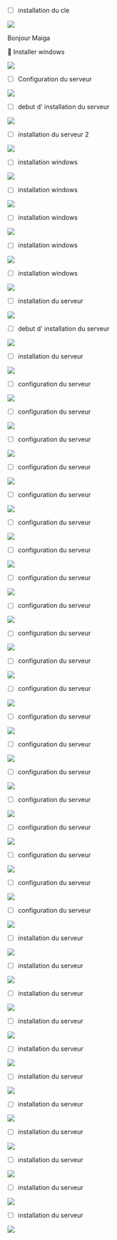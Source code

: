 - [ ] installation du cle

<img src="images/phto MBR.jpg" width='' height='' >

Bonjour Maiga

:whale: Installer windows

<img src="images/image final.jpg" width='' height='' >

- [ ] Configuration du serveur

</img> <img src="images/photo.jpg" width='' height='' > </img>

- [ ] debut d' installation du serveur

</img> <img src="images/pho1.jpg" width='' height='' > </img>

- [ ] installation du serveur 2

</img> <img src="images/pho2.jpg" width='' height='' > </img>

- [ ] installation windows

</img> <img src="images/pho3.jpg" width='' height='' > </img>

- [ ] installation windows

</img> <img src="images/pho4.jpg" width='' height='' > </img>

- [ ] installation windows

</img> <img src="images/pho5.jpg" width='' height='' > </img>

- [ ] installation windows

</img> <img src="images/pho6.jpg" width='' height='' > </img>

- [ ] installation windows

</img> <img src="images/pho7.jpg" width='' height='' > </img>

- [ ] installation du serveur

</img> <img src="images/pho9.jpg" width='' height='' > </img>

- [ ] debut d' installation du serveur

</img> <img src="images/pho11.jpg" width='' height='' > </img>

- [ ] installation du serveur

</img> <img src="images/pho12.jpg" width='' height='' > </img>

- [ ] configuration  du serveur

</img> <img src="images/pho13.jpg" width='' height='' > </img>

- [ ] configuration  du serveur

</img> <img src="images/pho14.jpg" width='' height='' > </img>

- [ ] configuration  du serveur

</img> <img src="images/pho15.jpg" width='' height='' > </img>

- [ ] configuration  du serveur

</img> <img src="images/pho16.jpg" width='' height='' > </img>

- [ ] configuration  du serveur

</img> <img src="images/pho17.jpg" width='' height='' > </img>

- [ ] configuration  du serveur

</img> <img src="images/pho18.jpg" width='' height='' > </img>

- [ ] configuration  du serveur

</img> <img src="images/pho19.jpg" width='' height='' > </img>

- [ ] configuration  du serveur

</img> <img src="images/pho20.jpg" width='' height='' > </img>

- [ ] configuration  du serveur

</img> <img src="images/pho21.jpg" width='' height='' > </img>

- [ ] configuration  du serveur

</img> <img src="images/pho22.jpg" width='' height='' > </img>

- [ ] configuration  du serveur

</img> <img src="images/pho23.jpg" width='' height='' > </img>

- [ ] configuration  du serveur

</img> <img src="images/pho24.jpg" width='' height='' > </img>

- [ ] configuration  du serveur

</img> <img src="images/pho25.jpg" width='' height='' > </img>

- [ ] configuration  du serveur

</img> <img src="images/pho26.jpg" width='' height='' > </img>

- [ ] configuration  du serveur

</img> <img src="images/pho27.jpg" width='' height='' > </img>

- [ ] configuration  du serveur

</img> <img src="images/pho28.jpg" width='' height='' > </img>

- [ ] configuration du serveur

</img> <img src="images/pho29.jpg" width='' height='' > </img>

- [ ] configuration du serveur

</img> <img src="images/pho30.jpg" width='' height='' > </img>

- [ ] configuration  du serveur

</img> <img src="images/pho31.jpg" width='' height='' > </img>

- [ ] configuration  du serveur

</img> <img src="images/pho32.jpg" width='' height='' > </img>

- [ ] installation du serveur

</img> <img src="images/pho33.jpg" width='' height='' > </img>

- [ ] installation du serveur

</img> <img src="images/pho34.jpg" width='' height='' > </img>

- [ ] installation du serveur

</img> <img src="images/pho35.jpg" width='' height='' > </img>
 
- [ ] installation du serveur

</img> <img src="images/pho36.jpg" width='' height='' > </img>

- [ ] installation du serveur

</img> <img src="images/pho37.jpg" width='' height='' > </img>

- [ ] installation du serveur

</img> <img src="images/pho38.jpg" width='' height='' > </img>

- [ ] installation du serveur

</img> <img src="images/pho39.jpg" width='' height='' > </img>

- [ ] installation du serveur

</img> <img src="images/pho40.jpg" width='' height='' > </img>

- [ ] installation du serveur

</img> <img src="images/pho41.jpg" width='' height='' > </img>

- [ ] installation du serveur

</img> <img src="images/pho42.jpg" width='' height='' > </img>

- [ ] installation du serveur

</img> <img src="images/pho43.jpg" width='' height='' > </img>
